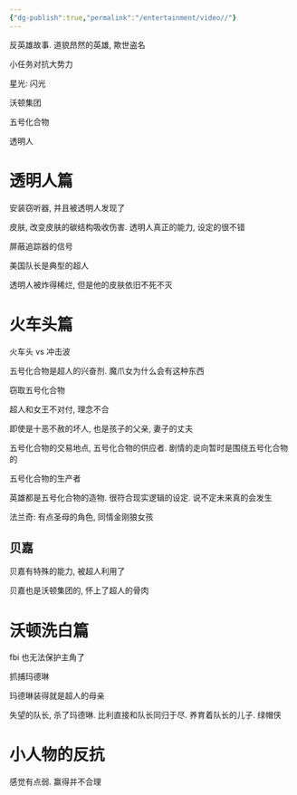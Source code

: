 ```yaml
---
{"dg-publish":true,"permalink":"/entertainment/video//"}
---
```



反英雄故事. 道貌昂然的英雄, 欺世盗名

小任务对抗大势力

星光: 闪光

沃顿集团

五号化合物

透明人

# 透明人篇

安装窃听器, 并且被透明人发现了

皮肤, 改变皮肤的碳结构吸收伤害. 透明人真正的能力, 设定的很不错

屏蔽追踪器的信号

美国队长是典型的超人

透明人被炸得稀烂, 但是他的皮肤依旧不死不灭

# 火车头篇

火车头 vs 冲击波

五号化合物是超人的兴奋剂. 魔爪女为什么会有这种东西

窃取五号化合物

超人和女王不对付, 理念不合

即使是十恶不赦的坏人, 也是孩子的父亲, 妻子的丈夫

五号化合物的交易地点, 五号化合物的供应者. 剧情的走向暂时是围绕五号化合物的

五号化合物的生产者

英雄都是五号化合物的造物. 很符合现实逻辑的设定. 说不定未来真的会发生

法兰奇: 有点圣母的角色, 同情金刚狼女孩

## 贝嘉

贝嘉有特殊的能力, 被超人利用了

贝嘉也是沃顿集团的, 怀上了超人的骨肉

# 沃顿洗白篇

fbi 也无法保护主角了

抓捕玛德琳

玛德琳装得就是超人的母亲

失望的队长, 杀了玛德琳. 比利直接和队长同归于尽. 养育着队长的儿子. 绿帽侠

# 小人物的反抗

感觉有点弱. 赢得并不合理
